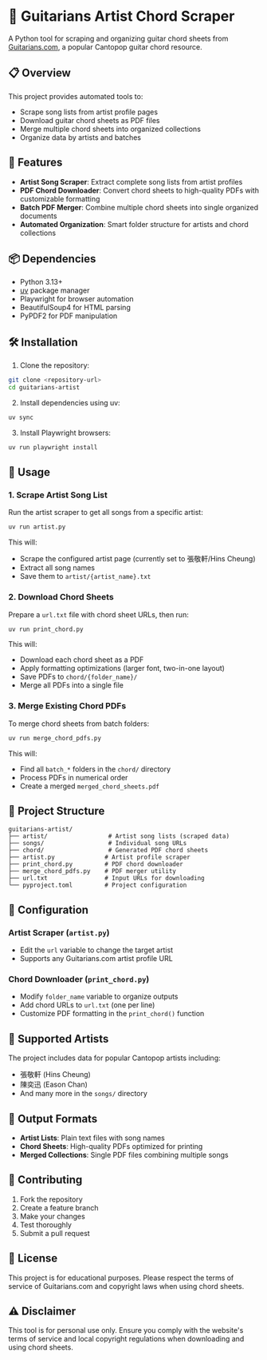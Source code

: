 # 🎸 Guitarians Artist Chord Scraper

A Python tool for scraping and organizing guitar chord sheets from [Guitarians.com](https://zh-hk.guitarians.com), a popular Cantopop guitar chord resource.

## 📋 Overview

This project provides automated tools to:
- Scrape song lists from artist profile pages
- Download guitar chord sheets as PDF files
- Merge multiple chord sheets into organized collections
- Organize data by artists and batches

## 🚀 Features

- **Artist Song Scraper**: Extract complete song lists from artist profiles
- **PDF Chord Downloader**: Convert chord sheets to high-quality PDFs with customizable formatting
- **Batch PDF Merger**: Combine multiple chord sheets into single organized documents
- **Automated Organization**: Smart folder structure for artists and chord collections

## 📦 Dependencies

- Python 3.13+
- [uv](https://github.com/astral-sh/uv) package manager
- Playwright for browser automation
- BeautifulSoup4 for HTML parsing
- PyPDF2 for PDF manipulation

## 🛠️ Installation

1. Clone the repository:
```bash
git clone <repository-url>
cd guitarians-artist
```

2. Install dependencies using uv:
```bash
uv sync
```

3. Install Playwright browsers:
```bash
uv run playwright install
```

## 📖 Usage

### 1. Scrape Artist Song List

Run the artist scraper to get all songs from a specific artist:

```bash
uv run artist.py
```

This will:
- Scrape the configured artist page (currently set to 張敬軒/Hins Cheung)
- Extract all song names
- Save them to `artist/{artist_name}.txt`

### 2. Download Chord Sheets

Prepare a `url.txt` file with chord sheet URLs, then run:

```bash
uv run print_chord.py
```

This will:
- Download each chord sheet as a PDF
- Apply formatting optimizations (larger font, two-in-one layout)
- Save PDFs to `chord/{folder_name}/`
- Merge all PDFs into a single file

### 3. Merge Existing Chord PDFs

To merge chord sheets from batch folders:

```bash
uv run merge_chord_pdfs.py
```

This will:
- Find all `batch_*` folders in the `chord/` directory
- Process PDFs in numerical order
- Create a merged `merged_chord_sheets.pdf`

## 📁 Project Structure

```
guitarians-artist/
├── artist/                 # Artist song lists (scraped data)
├── songs/                  # Individual song URLs
├── chord/                  # Generated PDF chord sheets
├── artist.py              # Artist profile scraper
├── print_chord.py         # PDF chord downloader
├── merge_chord_pdfs.py    # PDF merger utility
├── url.txt                # Input URLs for downloading
└── pyproject.toml         # Project configuration
```

## 🔧 Configuration

### Artist Scraper (`artist.py`)
- Edit the `url` variable to change the target artist
- Supports any Guitarians.com artist profile URL

### Chord Downloader (`print_chord.py`)
- Modify `folder_name` variable to organize outputs
- Add chord URLs to `url.txt` (one per line)
- Customize PDF formatting in the `print_chord()` function

## 🎵 Supported Artists

The project includes data for popular Cantopop artists including:
- 張敬軒 (Hins Cheung)
- 陳奕迅 (Eason Chan)
- And many more in the `songs/` directory

## 📄 Output Formats

- **Artist Lists**: Plain text files with song names
- **Chord Sheets**: High-quality PDFs optimized for printing
- **Merged Collections**: Single PDF files combining multiple songs

## 🤝 Contributing

1. Fork the repository
2. Create a feature branch
3. Make your changes
4. Test thoroughly
5. Submit a pull request

## 📝 License

This project is for educational purposes. Please respect the terms of service of Guitarians.com and copyright laws when using chord sheets.

## ⚠️ Disclaimer

This tool is for personal use only. Ensure you comply with the website's terms of service and local copyright regulations when downloading and using chord sheets.
